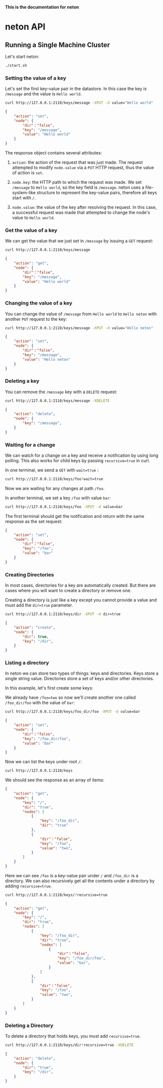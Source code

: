 **This is the documentation for neton**



# neton API

## Running a Single Machine Cluster

Let's start neton:

```sh
./start.sh
```

### Setting the value of a key

Let's set the first key-value pair in the datastore.
In this case the key is `/message` and the value is `Hello world`.

```sh
curl http://127.0.0.1:2110/keys/message -XPUT -d value="Hello world"
```

```json
{
    "action": "set",
    "node": {
        "dir"："false",
        "key": "/message",
        "value": "Hello world"
    }
}
```

The response object contains several attributes:

1. `action`: the action of the request that was just made.
The request attempted to modify `node.value` via a `PUT` HTTP request, thus the value of action is `set`.

2. `node.key`: the HTTP path to which the request was made.
We set `/message` to `Hello world`, so the key field is `/message`.
neton uses a file-system-like structure to represent the key-value pairs, therefore all keys start with `/`.

3. `node.value`: the value of the key after resolving the request.
In this case, a successful request was made that attempted to change the node's value to `Hello world`.


### Get the value of a key

We can get the value that we just set in `/message` by issuing a `GET` request:

```sh
curl http://127.0.0.1:2110/keys/message
```

```json
{
    "action": "get",
    "node": {
        "dir"："false",
        "key": "/message",
        "value": "Hello world"
    }
}
```


### Changing the value of a key

You can change the value of `/message` from `Hello world` to `Hello neton` with another `PUT` request to the key:

```sh
curl http://127.0.0.1:2110/keys/message -XPUT -d value="Hello neton"
```

```json
{
    "action": "set",
    "node": {
        "dir"："false",
        "key": "/message",
        "value": "Hello neton"
    }
}
```

### Deleting a key

You can remove the `/message` key with a `DELETE` request:

```sh
curl http://127.0.0.1:2110/keys/message -XDELETE
```

```json
{
    "action": "delete",
    "node": {
        "key": "/message",
    }
}
```


### Waiting for a change

We can watch for a change on a key and receive a notification by using long polling.
This also works for child keys by passing `recursive=true` in curl.

In one terminal, we send a `GET` with `wait=true` :

```sh
curl http://127.0.0.1:2110/keys/foo?wait=true
```

Now we are waiting for any changes at path `/foo`.

In another terminal, we set a key `/foo` with value `bar`:

```sh
curl http://127.0.0.1:2110/keys/foo -XPUT -d value=bar
```

The first terminal should get the notification and return with the same response as the set request:

```json
{
    "action": "set",
    "node": {
        "dir"："false",
        "key": "/foo",
        "value": "bar"
    }
}
```


### Creating Directories

In most cases, directories for a key are automatically created.
But there are cases where you will want to create a directory or remove one.

Creating a directory is just like a key except you cannot provide a value and must add the `dir=true` parameter.

```sh
curl http://127.0.0.1:2110/keys/dir -XPUT -d dir=true
```
```json
{
    "action": "create",
    "node": {
        "dir": true,
        "key": "/dir",
    }
}
```

### Listing a directory

In neton we can store two types of things: keys and directories.
Keys store a single string value.
Directories store a set of keys and/or other directories.

In this example, let's first create some keys:

We already have `/foo=two` so now we'll create another one called `/foo_dir/foo` with the value of `bar`:

```sh
curl http://127.0.0.1:2110/keys/foo_dir/foo -XPUT -d value=bar
```

```json
{
    "action": "set",
    "node": {
        "dir"："false",
        "key": "/foo_dir/foo",
        "value": "bar"
    }
}
```

Now we can list the keys under root `/`:

```sh
curl http://127.0.0.1:2110/keys
```

We should see the response as an array of items:

```json
{
    "action": "get",
    "node": {
        "key": "/",
        "dir": "true",
        "nodes": [
            {
                "key": "/foo_dir",
                "dir": "true"
            },
            {
                "dir"："false",
                "key": "/foo",
                "value": "two",
            }
        ]
    }
}
```

Here we can see `/foo` is a key-value pair under `/` and `/foo_dir` is a directory.
We can also recursively get all the contents under a directory by adding `recursive=true`.

```sh
curl http://127.0.0.1:2110/keys/?recursive=true
```

```json
{
    "action": "get",
    "node": {
        "key": "/",
        "dir": "true",
        "nodes": [
            {
                "key": "/foo_dir",
                "dir": "true",
                "nodes": [
                    {
                        "dir"："false",
                        "key": "/foo_dir/foo",
                        "value": "bar",
                    }
                ]
            },
            {
                "dir"："false",
                "key": "/foo",
                "value": "two",
            }
        ]
    }
}
```


### Deleting a Directory


To delete a directory that holds keys, you must add `recursive=true`.

```sh
curl http://127.0.0.1:2110/keys/dir?recursive=true -XDELETE
```

```json
{
    "action": "delete",
    "node": {
        "dir": "true",
        "key": "/dir",
    }
}
```
